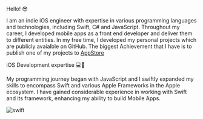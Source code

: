Hello! 😎

I am an indie iOS engineer with expertise in various programming languages and technologies, including Swift, C# and JavaScript. Throughout my career, I developed mobile apps as a front end developer and deliver them to different entities. In my free time, I developed my personal projects which are publicly avaialble on GitHub. The biggest Achievement that I have is to publish one of my projects to [AppStore]([url](https://apps.apple.com/us/app/motiq-ai-quotes-mindfulness/id6447770639))

iOS Development expertise 💻📱

My programming journey began with JavaScript and I swiftly expanded my skills to encompass Swift and various Apple Frameworks in the Apple ecosystem. I have gained considerable experience in working with Swift and its framework, enhancing my ability to build Mobile Apps.

![swift](https://github.com/darienistornicolae/About_Me/assets/41840484/751278c2-e508-4541-a1e2-cb288d5c6dd7)
